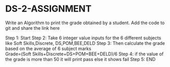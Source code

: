 # DS-2-ASSIGNMENT
Write an Algorithm to print the grade obtained by a student. Add the code to git and share the link here

Step 1: Start 
Step 2: Take 6 integer value inputs for the 6 different subjects  like Soft Skills,Discrete, DS,POM,BEE,DELD
Step 3: Then calculate the grade based on the average of 6 subject marks   
    Grade=(Soft Skills+Discrete+DS+POM+BEE+DELD)/6
Step 4: if the value of the grade is more  than 50 it will print pass else it shows fail
Step 5: END
